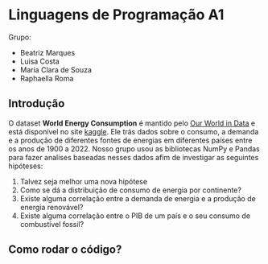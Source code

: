 # Linguagens de Programação A1

Grupo:
- Beatriz Marques
- Luisa Costa
- Maria Clara de Souza
- Raphaella Roma

## Introdução
O dataset **World Energy Consumption** é mantido pelo [Our World in Data](https://ourworldindata.org/) e está disponível no site [kaggle](https://www.kaggle.com/datasets/pralabhpoudel/world-energy-consumption). Ele trás dados sobre o consumo, a demanda e a produção de diferentes fontes de energias em diferentes países entre os anos de 1900 a 2022. 
Nosso grupo usou as bibliotecas NumPy e Pandas para fazer analises baseadas nesses dados afim de investigar as seguintes hipóteses:

1. Talvez seja melhor uma nova hipótese 
2. Como se dá a distribuição de consumo de energia por continente?
3. Existe alguma correlação entre a demanda de energia e a produção de energia renovável?
4. Existe alguma correlação entre o PIB de um país e o seu consumo de combustível fossil?

## Como rodar o código? 

